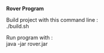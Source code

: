 <B> Rover Program </B>

Build project with this command line : </br>
./build.sh

Run program with : </br>
java -jar rover.jar
